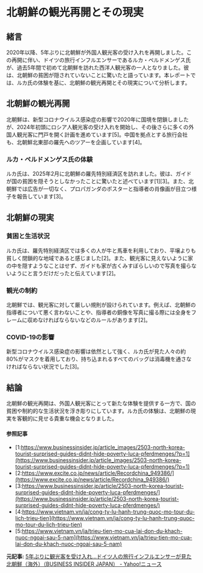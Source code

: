 # 北朝鮮の観光再開とその現実

## 緒言

2020年以降、5年ぶりに北朝鮮が外国人観光客の受け入れを再開しました。この再開に伴い、ドイツの旅行インフルエンサーであるルカ・ペルドメンゲス氏が、過去5年間で初めて北朝鮮を訪れた西洋人観光客の一人となりました。彼は、北朝鮮の貧困が隠されていないことに驚いたと語っています。本レポートでは、ルカ氏の体験を基に、北朝鮮の観光再開とその現実について分析します。

## 北朝鮮の観光再開

北朝鮮は、新型コロナウイルス感染症の影響で2020年に国境を閉鎖しましたが、2024年初頭にロシア人観光客の受け入れを開始し、その後さらに多くの外国人観光客に門戸を開く計画を進めています[5]。中国を拠点とする旅行会社も、北朝鮮北東部の羅先へのツアーを企画しています[4]。

### ルカ・ペルドメンゲス氏の体験

ルカ氏は、2025年2月に北朝鮮の羅先特別経済区を訪れました。彼は、ガイドが国の貧困を隠そうとしなかったことに驚いたと述べています[1][3]。また、北朝鮮では広告が一切なく、プロパガンダのポスターと指導者の肖像画が目立つ様子を報告しています[3]。

## 北朝鮮の現実

### 貧困と生活状況

ルカ氏は、羅先特別経済区では多くの人が牛と馬車を利用しており、平壌よりも貧しく閉鎖的な地域であると感じました[2]。また、観光客に見えないように家の中を隠すようなことはせず、ガイドも家が古くみすぼらしいので写真を撮らないようにと言うだけだったと伝えています[2]。

### 観光の制約

北朝鮮では、観光客に対して厳しい規則が設けられています。例えば、北朝鮮の指導者について悪く言わないことや、指導者の銅像を写真に撮る際には全身をフレームに収めなければならないなどのルールがあります[2]。

### COVID-19の影響

新型コロナウイルス感染症の影響は依然として強く、ルカ氏が見た人々の約80%がマスクを着用しており、持ち込まれるすべてのバッグは消毒機を通さなければならない状況でした[3]。

## 結論

北朝鮮の観光再開は、外国人観光客にとって新たな体験を提供する一方で、国の貧困や制約的な生活状況を浮き彫りにしています。ルカ氏の体験は、北朝鮮の現実を客観的に見せる貴重な機会となりました。

#### 参照記事
- [1:https://www.businessinsider.jp/article_images/2503-north-korea-tourist-surprised-guides-didnt-hide-poverty-luca-pferdmenges/?p=1](https://www.businessinsider.jp/article_images/2503-north-korea-tourist-surprised-guides-didnt-hide-poverty-luca-pferdmenges/?p=1)
- [2:https://www.excite.co.jp/news/article/Recordchina_949386/](https://www.excite.co.jp/news/article/Recordchina_949386/)
- [3:https://www.businessinsider.jp/article/2503-north-korea-tourist-surprised-guides-didnt-hide-poverty-luca-pferdmenges/](https://www.businessinsider.jp/article/2503-north-korea-tourist-surprised-guides-didnt-hide-poverty-luca-pferdmenges/)
- [4:https://www.vietnam.vn/ja/cong-ty-lu-hanh-trung-quoc-mo-tour-du-lich-trieu-tien](https://www.vietnam.vn/ja/cong-ty-lu-hanh-trung-quoc-mo-tour-du-lich-trieu-tien)
- [5:https://www.vietnam.vn/ja/trieu-tien-mo-cua-lai-don-du-khach-nuoc-ngoai-sau-5-nam](https://www.vietnam.vn/ja/trieu-tien-mo-cua-lai-don-du-khach-nuoc-ngoai-sau-5-nam)


**元記事:** [5年ぶりに観光客を受け入れ…ドイツ人の旅行インフルエンサーが見た北朝鮮（海外）（BUSINESS INSIDER JAPAN） - Yahoo!ニュース](https://news.yahoo.co.jp/articles/4a3d23f802cfbfc5f076c97801e3f72c2c8e462a?source=rss)